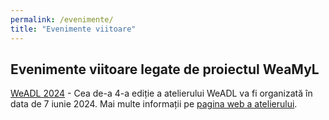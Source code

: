 ```yaml
---
permalink: /evenimente/
title: "Evenimente viitoare"
---
```


<h2>Evenimente viitoare legate de proiectul WeaMyL</h2>

[WeADL 2024](https://www.cs.ubbcluj.ro/weadl/) - Cea de-a 4-a ediție a atelierului WeADL va fi organizată în data de 7 iunie 2024. Mai multe informații pe [pagina web a atelierului](https://www.cs.ubbcluj.ro/weadl/).

